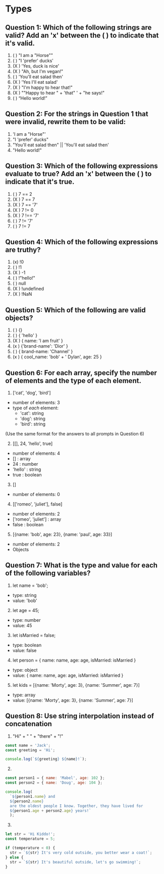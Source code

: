 # Types

## Question 1: Which of the following strings are valid? Add an 'x' between the ( ) to indicate that it's valid.

1. ( ) "I am a "Horse""
2. ( ) "I 'prefer' ducks'
3. (X ) 'Yes, duck is nice'
4. (X ) "Ah, but I\'m vegan!"
5. ( ) 'You'll eat salad then'
6. (X ) 'Yes I\'ll eat salad'
7. (X ) "I'm happy to hear that!"
8. (X ) "\"Happy to hear " + 'that" ' + "he says!"
9. ( ) “Hello world!”

## Question 2: For the strings in Question 1 that were invalid, rewrite them to be valid:
1. 'I am a "Horse"'
2. "I 'prefer' ducks"
5. "You'll eat salad then" || 'You\'ll eat salad then'
9. "Hello world!"


## Question 3: Which of the following expressions evaluate to true? Add an 'x' between the ( ) to indicate that it's true.

1. ( ) 7 == 2
2. (X ) 7 == 7
3. (X ) 7 == '7'
4. (X ) 7 != 0
5. (X ) 7 !== '7'
6. ( ) 7 != '7'
7. ( ) 7 != 7

## Question 4: Which of the following expressions are truthy?

1. (x) !0
2. ( ) !1
3. (X ) -1
4. ( ) !"hello!"
5. ( ) null
6. (X ) !undefined
7. (X ) !NaN

## Question 5: Which of the following are valid objects?

1. ( ) {}
2. ( ) { 'hello' }
3. (X ) { name: 'I am fruit' }
4. (x ) {'brand-name': 'Dior' }
5. ( ) { brand-name: 'Channel' }
6. (x ) { cool_name: 'bob' + ' Dylan', age: 25 }

## Question 6: For each array, specify the number of elements and the type of each element.

1. ['cat', 'dog', 'bird']

- number of elements: 3
- type of _each_ element:
  - 'cat': string
  - 'dog': string
  - 'bird': string

(Use the same format for the answers to all prompts in Question 6)

2. [[], 24, 'hello', true]
- number of elements: 4
- [] : array
- 24 : number
- 'hello' : string
- true : boolean

3. []
- number of elements: 0

4. [['romeo', 'juliet'], false]
- number of elements: 2
- ['romeo', 'juliet'] : array
- false : boolean

5. [{name: 'bob', age: 23}, {name: 'paul', age: 33}]
- number of elements: 2
- Objects

## Question 7: What is the type and value for each of the following variables?

1. let name = 'bob';

- type: string
- value: 'bob'

2. let age = 45;

- type: number
- value: 45

3. let isMarried = false;

- type: boolean
- value: false

4. let person = { name: name, age: age, isMarried: isMarried }

- type: object
- value: { name: name, age: age, isMarried: isMarried }


5. let kids = [{name: 'Morty', age: 3}, {name: 'Summer', age: 7}]
- type: array
- value: [{name: 'Morty', age: 3}, {name: 'Summer', age: 7}]

## Question 8: Use string interpolation instead of concatenation

1. "Hi" + " " + "there" + "!"

```js
const name = 'Jack';
const greeting = 'Hi';

console.log(`${greeting} ${name}!`);
```

2.

```js
const person1 = { name: 'Mabel', age: 102 };
const person2 = { name: 'Doug', age: 104 };

console.log( 
  `${person1.name} and 
  ${person2.name} 
  are the oldest people I know. Together, they have lived for 
  ${person1.age + person2.age} years!`
  );
```

3.

```js
let str = 'Hi Kiddo!';
const temperature = 5;

if (temperature < 0) {
  str = `${str} It's very cold outside, you better wear a coat!`;
} else {
  str = `${str} It's beautiful outside, let's go swimming!`;
}
```

